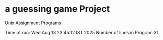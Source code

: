 # a guessing game Project
Unix Assignment Programs

Time of run: Wed Aug 13 23:45:12 IST 2025
Number of lines in Program:31
